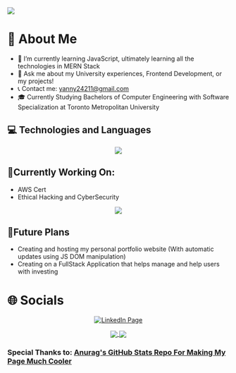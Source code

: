 <img src="intro.gif" />

# 📖 About Me
* 🌱 I’m currently learning JavaScript, ultimately learning all the technologies in MERN Stack
* 💬 Ask me about my University experiences, Frontend Development, or my projects!
* 📞 Contact me: yanny24211@gmail.com
* 🎓 Currently Studying Bachelors of Computer Engineering with Software Specialization at Toronto Metropolitan University



## 💻 Technologies and Languages
<p align="center"> 
  <img src="https://skillicons.dev/icons?i=arduino,blender,bootstrap,css,docker,figma,git,azure,html,java,js,kubernetes,mysql,redux,regex,linux,c,cpp,elasticsearch,ps,py,vscode,matlab,latex,tensorflow,eclipse,react,nodejs,typescript,express">
</p>

## 🔧Currently Working On: 
* AWS Cert
* Ethical Hacking and CyberSecurity
<p align="center"> 
  <img src="https://skillicons.dev/icons?i=threejs,ruby,mongodb,vercel,raspberrypi">
</p>

## 🚀Future Plans
* Creating and hosting my personal portfolio website (With automatic updates using JS DOM manipulation)
* Creating on a FullStack Application that helps manage and help users with investing

# 🌐 Socials
<p align="center"><a href="https://www.linkedin.com/in/yanny-patel/"><img src="https://skillicons.dev/icons?i=linkedin" alt="LinkedIn Page"></a></p>


<!--![Anurag's GitHub stats](https://github-readme-stats.vercel.app/api?username=Yanny24211&how_icons=true&count_private=true&theme=dark)-->

<p align="center"> 
<a href="">
  <img align="center" src="https://github-readme-stats.vercel.app/api?username=Yanny24211&how_icons=true&count_private=true&theme=dark" />
</a>
<a href="">
  <img align="center" src="https://github-readme-stats.vercel.app/api/top-langs/?username=Yanny24211&exclude_repo=Simple-GPU&layout=compact&theme=dark" />
</a>
</p>

### Special Thanks to: <a href="https://github.com/anuraghazra">Anurag's GitHub Stats Repo For Making My Page Much Cooler</a>

